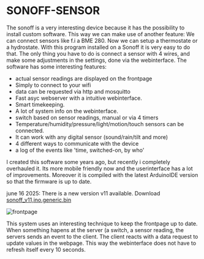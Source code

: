 # SONOFF-SENSOR
The sonoff is a very interesting device because it has the possibility to install custom software. This way we can make use of another feature: We can connect sensors like f.i a BME 280. Now we can setup a thermostate or a hydrostate.  With this program installed on a Sonoff it is very easy to do that. 
The only thing you have to do is connect a sensor with 4 wires, and make some adjustments in the settings, done via the webinterface.
The software has some interesting features:
- actual sensor readings are displayed on the frontpage
- Simply to connect to your wifi
- data can be requested via http and mosquitto
- Fast asyc webserver with a intuitive webinterface.
- Smart timekeeping.
- A lot of system info on the webinterface.
- switch based on sensor readings, manual or via 4 timers 
- Temperature/humidity/pressure/light/motion/touch sensors can be connected.
- It can work with any digital sensor (sound/rain/tilt and more)
- 4 different ways to communicate with the device<br>
- a log of the events like 'time, switched-on, by who'<br>

I created this software some years ago, but recently i completely overhauled it. Its more mobile friendly now and the userinterface
has a lot of improvements. Moreover it is compiled with the latest ArduinoIDE version so that the firmware is up to date.

june 16 2025: There is a new version v11 available.
Download [sonoff_v11,ino.generic.bin](https://github.com/patience4711/SONOFF-SENSOR/blob/main/sonoff-v11.ino.generic.bin)

![frontpage](https://github.com/user-attachments/assets/80ca500e-1aaa-4897-a1f6-de6520d11f89)

This system uses an interesting technique to keep the frontpage up to date. When something hapens at the server (a switch, a sensor reading, the servers sends an event to the client. The client reacts with a data request to update values in the webpage. This way the webinterface does not have to refresh itself every 10 seconds.
